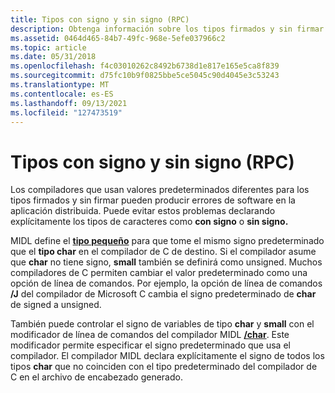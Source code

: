 ```yaml
---
title: Tipos con signo y sin signo (RPC)
description: Obtenga información sobre los tipos firmados y sin firmar en RPC. Los compiladores que usan diferentes tipos de valores predeterminados pueden producir errores de software en la aplicación distribuida.
ms.assetid: 0464d465-84b7-49fc-968e-5efe037966c2
ms.topic: article
ms.date: 05/31/2018
ms.openlocfilehash: f4c03010262c8492b6738d1e817e165e5ca8f839
ms.sourcegitcommit: d75fc10b9f0825bbe5ce5045c90d4045e3c53243
ms.translationtype: MT
ms.contentlocale: es-ES
ms.lasthandoff: 09/13/2021
ms.locfileid: "127473519"
---
```

# <a name="signed-and-unsigned-types-rpc"></a>Tipos con signo y sin signo (RPC)

Los compiladores que usan valores predeterminados diferentes para los tipos firmados y sin firmar pueden producir errores de software en la aplicación distribuida. Puede evitar estos problemas declarando explícitamente los tipos de caracteres como **con signo** o **sin signo.**

MIDL define el [**tipo pequeño**](/windows/desktop/Midl/small) para que tome el mismo signo predeterminado que el **tipo char** en el compilador de C de destino. Si el compilador asume que **char** no tiene signo, **small** también se definirá como unsigned. Muchos compiladores de C permiten cambiar el valor predeterminado como una opción de línea de comandos. Por ejemplo, la opción de línea de comandos **/J** del compilador de Microsoft C cambia el signo predeterminado de **char** de signed a unsigned.

También puede controlar el signo de variables de tipo **char** y **small** con el modificador de línea de comandos del compilador MIDL [**/char**](/windows/desktop/Midl/-char). Este modificador permite especificar el signo predeterminado que usa el compilador. El compilador MIDL declara explícitamente el signo de todos los tipos **char** que no coinciden con el tipo predeterminado del compilador de C en el archivo de encabezado generado.

 

 
